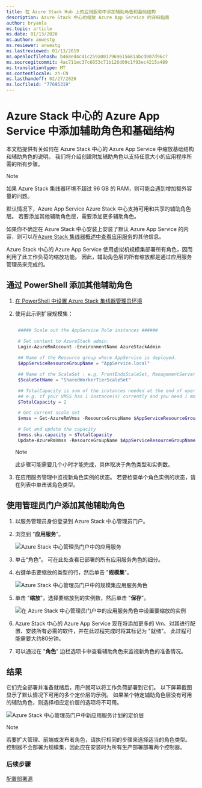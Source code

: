 ```yaml
---
title: 在 Azure Stack Hub 上的应用服务中添加辅助角色和基础结构
description: Azure Stack 中心的缩放 Azure App Service 的详细指南
author: bryanla
ms.topic: article
ms.date: 01/13/2020
ms.author: anwestg
ms.reviewer: anwestg
ms.lastreviewed: 01/13/2019
ms.openlocfilehash: b468ed4c41c259a0017969615681abcd007d96c7
ms.sourcegitcommit: 4ac711ec37c6653c71b126d09c1f93ec4215a489
ms.translationtype: MT
ms.contentlocale: zh-CN
ms.lasthandoff: 02/27/2020
ms.locfileid: "77695319"
---
```

# <a name="add-workers-and-infrastructure-in-azure-app-service-on-azure-stack-hub"></a>Azure Stack 中心的 Azure App Service 中添加辅助角色和基础结构

本文档提供有关如何在 Azure Stack 中心的 Azure App Service 中缩放基础结构和辅助角色的说明。 我们将介绍创建附加辅助角色以支持任意大小的应用程序所需的所有步骤。

> [!NOTE]
> 如果 Azure Stack 集线器环境不超过 96 GB 的 RAM，则可能会遇到增加额外容量的问题。

默认情况下，Azure App Service Azure Stack 中心支持可用和共享的辅助角色层。 若要添加其他辅助角色层，需要添加更多辅助角色。

如果你不确定在 Azure Stack 中心安装上安装了默认 Azure App Service 的内容，则可以在[Azure Stack 集线器概述中查看应用服务](azure-stack-app-service-overview.md)的其他信息。

Azure Stack 中心的 Azure App Service 使用虚拟机规模集部署所有角色，因而利用了此工作负荷的缩放功能。 因此，辅助角色层的所有缩放都是通过应用服务管理员来完成的。

## <a name="add-additional-workers-with-powershell"></a>通过 PowerShell 添加其他辅助角色

1. [在 PowerShell 中设置 Azure Stack 集线器管理员环境](azure-stack-powershell-configure-admin.md)

2. 使用此示例扩展规模集：
   ```powershell
   
    ##### Scale out the AppService Role instances ######
   
    # Set context to AzureStack admin.
    Login-AzureRmAccount -EnvironmentName AzureStackAdmin
                                                 
    ## Name of the Resource group where AppService is deployed.
    $AppServiceResourceGroupName = "AppService.local"

    ## Name of the ScaleSet : e.g. FrontEndsScaleSet, ManagementServersScaleSet, PublishersScaleSet , LargeWorkerTierScaleSet,      MediumWorkerTierScaleSet, SmallWorkerTierScaleSet, SharedWorkerTierScaleSet
    $ScaleSetName = "SharedWorkerTierScaleSet"

    ## TotalCapacity is sum of the instances needed at the end of operation. 
    ## e.g. if your VMSS has 1 instance(s) currently and you need 1 more the TotalCapacity should be set to 2
    $TotalCapacity = 2  

    # Get current scale set
    $vmss = Get-AzureRmVmss -ResourceGroupName $AppServiceResourceGroupName -VMScaleSetName $ScaleSetName

    # Set and update the capacity
    $vmss.sku.capacity = $TotalCapacity
    Update-AzureRmVmss -ResourceGroupName $AppServiceResourceGroupName -Name $ScaleSetName -VirtualMachineScaleSet $vmss 
   ```    

   > [!NOTE]
   > 此步骤可能需要几个小时才能完成，具体取决于角色类型和实例数。
   >
   >

3. 在应用服务管理中监视新角色实例的状态。 若要检查单个角色实例的状态，请在列表中单击该角色类型。

## <a name="add-additional-workers-using-the-administrator-portal"></a>使用管理员门户添加其他辅助角色

1. 以服务管理员身份登录到 Azure Stack 中心管理员门户。

2. 浏览到 "**应用服务**"。

    ![Azure Stack 中心管理员门户中的应用服务](media/azure-stack-app-service-add-worker-roles/image01.png)

3. 单击“角色”。 可在此处查看已部署的所有应用服务角色的细分。

4. 右键单击要缩放的类型的行，然后单击 "**规模集**"。

    ![Azure Stack 中心管理员门户中的规模集应用服务角色](media/azure-stack-app-service-add-worker-roles/image02.png)

5. 单击 "**缩放**"，选择要缩放到的实例数，然后单击 "**保存**"。

    ![在 Azure Stack 中心管理员门户中的应用服务角色中设置要缩放的实例](media/azure-stack-app-service-add-worker-roles/image03.png)

6. Azure Stack 中心的 Azure App Service 现在将添加更多的 Vm、对其进行配置、安装所有必需的软件，并在此过程完成时将其标记为 "就绪"。 此过程可能需要大约80分钟。

7. 可以通过在 "**角色**" 边栏选项卡中查看辅助角色来监视新角色的准备情况。

## <a name="result"></a>结果

它们完全部署并准备就绪后，用户就可以将工作负荷部署到它们。 以下屏幕截图显示了默认情况下可用的多个定价层的示例。 如果某个特定辅助角色层没有可用的辅助角色，则选择相应定价层的选项将不可用。

![Azure Stack 中心管理员门户中新应用服务计划的定价层](media/azure-stack-app-service-add-worker-roles/image04.png)

>[!NOTE]
> 若要扩大管理、前端或发布者角色，请执行相同的步骤来选择适当的角色类型。 控制器不会部署为规模集，因此应在安装时为所有生产部署部署两个控制器。

### <a name="next-steps"></a>后续步骤

[配置部署源](azure-stack-app-service-configure-deployment-sources.md)
